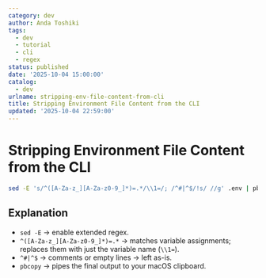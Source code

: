 ```yaml
---
category: dev
author: Anda Toshiki
tags:
  - dev
  - tutorial
  - cli
  - regex
status: published
date: '2025-10-04 15:00:00'
catalog:
  - dev
urlname: stripping-env-file-content-from-cli
title: Stripping Environment File Content from the CLI
updated: '2025-10-04 22:59:00'
---
```


# Stripping Environment File Content from the CLI


```bash
sed -E 's/^([A-Za-z_][A-Za-z0-9_]*)=.*/\\1=/; /^#|^$/!s/ //g' .env | pbcopy
```


## Explanation

- `sed -E` → enable extended regex.
- `^([A-Za-z_][A-Za-z0-9_]*)=.*` → matches variable assignments; replaces them with just the variable name (`\\1=`).
- `^#|^$` → comments or empty lines → left as-is.
- `pbcopy` → pipes the final output to your macOS clipboard.

